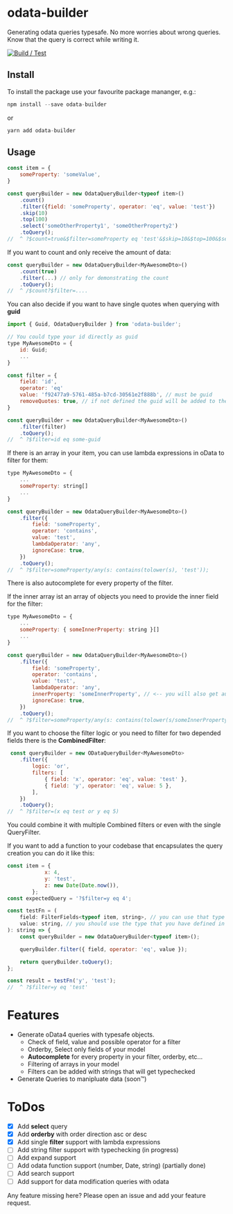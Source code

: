 # odata-builder
Generating odata queries typesafe. No more worries about wrong queries. Know that the query is correct while writing it.

[![Build / Test](https://github.com/nbyx/odata-builder/actions/workflows/build-and-test.yml/badge.svg)](https://github.com/nbyx/odata-builder/actions/workflows/build-and-test.yml)

## Install
To install the package use your favourite package mananger, e.g.:

```javascript
npm install --save odata-builder
```
or
```javascript
yarn add odata-builder
```
## Usage
```javascript
const item = {
    someProperty: 'someValue',
}

const queryBuilder = new OdataQueryBuilder<typeof item>()
    .count()
    .filter({field: 'someProperty', operator: 'eq', value: 'test'})
    .skip(10)
    .top(100)
    .select('someOtherProperty1', 'someOtherProperty2')
    .toQuery();
//  ^ ?$count=true&$filter=someProperty eq 'test'&$skip=10&$top=100&$select=someOtherProperty1, someOtherProperty2
```
If you want to count and only receive the amount of data:

```javascript
const queryBuilder = new OdataQueryBuilder<MyAwesomeDto>()
    .count(true)
    .filter(...) // only for demonstrating the count
    .toQuery();
//  ^ /$count?$filter=....
```

You can also decide if you want to have single quotes when querying with **guid**

```javascript
import { Guid, OdataQueryBuilder } from 'odata-builder';

// You could type your id directly as guid
type MyAwesomeDto = {
    id: Guid;
    ...
}

const filter = {
    field: 'id',
    operator: 'eq'
    value: 'f92477a9-5761-485a-b7cd-30561e2f888b', // must be guid
    removeQuotes: true, // if not defined the guid will be added to the query with single quotes
}

const queryBuilder = new OdataQueryBuilder<MyAwesomeDto>()
    .filter(filter)
    .toQuery();
//  ^ ?$filter=id eq some-guid

```

If there is an array in your item, you can use lambda expressions in oData to filter for them:

```javascript
type MyAwesomeDto = {
    ...
    someProperty: string[]
    ...
}

const queryBuilder = new OdataQueryBuilder<MyAwesomeDto>()
    .filter({
        field: 'someProperty',
        operator: 'contains',
        value: 'test',
        lambdaOperator: 'any',
        ignoreCase: true,
    })
    .toQuery();
//  ^ ?$filter=someProperty/any(s: contains(tolower(s), 'test'));
```

There is also autocomplete for every property of the filter.

If the inner array ist an array of objects you need to provide the inner field for the filter:

```javascript
type MyAwesomeDto = {
    ...
    someProperty: { someInnerProperty: string }[]
    ...
}

const queryBuilder = new OdataQueryBuilder<MyAwesomeDto>()
    .filter({
        field: 'someProperty',
        operator: 'contains',
        value: 'test',
        lambdaOperator: 'any',
        innerProperty: 'someInnerProperty', // <-- you will also get autocomplete for this property
        ignoreCase: true,
    })
    .toQuery();
//  ^ ?$filter=someProperty/any(s: contains(tolower(s/someInnerProperty), 'test'));

```

If you want to choose the filter logic or you need to filter for two depended fields there is the **CombinedFilter**:

```javascript
 const queryBuilder = new ODataQueryBuilder<MyAwesomeDto>
    .filter({
        logic: 'or',
        filters: [
            { field: 'x', operator: 'eq', value: 'test' },
            { field: 'y', operator: 'eq', value: 5 },
        ],
    })
    .toQuery();
//  ^ ?$filter=(x eq test or y eq 5)
```
You could combine it with multiple Combined filters or even with the single QueryFilter.

If you want to add a function to your codebase that encapsulates the query creation you can do it like this:

```javascript
const item = {
            x: 4,
            y: 'test',
            z: new Date(Date.now()),
        };
const expectedQuery = '?$filter=y eq 4';

const testFn = (
    field: FilterFields<typeof item, string>, // you can use that type to get only the fields with type string
    value: string, // you should use the type that you have defined in the FilterFields type
): string => {
    const queryBuilder = new OdataQueryBuilder<typeof item>();

    queryBuilder.filter({ field, operator: 'eq', value });

    return queryBuilder.toQuery();
};

const result = testFn('y', 'test');
//  ^ ?$filter=y eq 'test'
```

# Features
* Generate oData4 queries with typesafe objects.
    * Check of field, value and possible operator for a filter
    * Orderby, Select only fields of your model
    * **Autocomplete** for every property in your filter, orderby, etc...
    * Filtering of arrays in your model
    * Filters can be added with strings that will get typechecked
* Generate Queries to manipluate data (soon™)
# ToDos
- [x] Add **select** query
- [x] Add **orderby** with order direction asc or desc
- [x] Add single **filter** support with lambda expressions
- [ ] Add string filter support with typechecking (in progress)
- [ ] Add expand support
- [ ] Add odata function support (number, Date, string) (partially done)
- [ ] Add search support
- [ ] Add support for data modification queries with odata 

Any feature missing here? Please open an issue and add your feature request.
